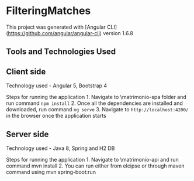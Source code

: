 # FilteringMatches

This project was generated with [Angular CLI] (https://github.com/angular/angular-cli) version 1.6.8

## Tools and Technologies Used

## Client side

Technology used - Angular 5, Bootstrap 4

Steps for running the application 
     1.	Navigate to \matrimonio-spa folder and run command `npm install`
     2.	Once all the dependencies are installed and downloaded, run command `ng serve`
     3.	Navigate to `http://localhost:4200/` in the browser once the application starts
     
## Server side

Technology used - Java 8, Spring and H2 DB

Steps for running the application 
     1.	Navigate to \matrimonio-api and run command mvn install
     2.	You can run either from elcipse or through maven command using mvn spring-boot:run
